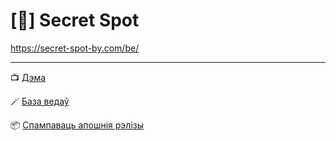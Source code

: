 # [🙊] Secret Spot

https://secret-spot-by.com/be/

----

📺 [Дэма](https://secret-spot-by.com/be/docs/demo/)

🪄 [База ведаў](https://github.com/ro-ro-by/secret-spot-kb)

📦 [Спампаваць апошнія рэлізы](https://secret-spot-by.com/be/docs/releases/)
